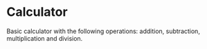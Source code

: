 # Calculator
Basic calculator with the following operations: addition, subtraction, multiplication and division. 

